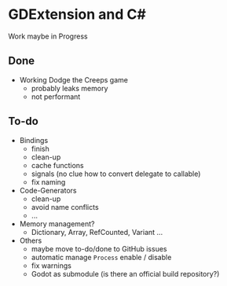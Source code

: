 # GDExtension and C#

Work maybe in Progress

## Done

- Working Dodge the Creeps game
	- probably leaks memory
	- not performant

## To-do

- Bindings
	- finish
	- clean-up
	- cache functions
	- signals (no clue how to convert delegate to callable)
	- fix naming
- Code-Generators
	- clean-up
	- avoid name conflicts
	- ...
- Memory management?
	- Dictionary, Array, RefCounted, Variant ...
- Others
	- maybe move to-do/done to GitHub issues
	- automatic manage `Process` enable / disable
	- fix warnings
	- Godot as submodule (is there an official build repository?)
